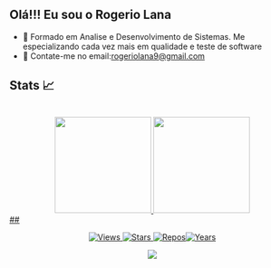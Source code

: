 ## Olá!!! Eu sou o Rogerio Lana


- 🌱 Formado em Analise e Desenvolvimento de Sistemas. 
Me especializando cada vez mais em qualidade e teste de software 
- 💬 Contate-me no email:rogeriolana9@gmail.com


## Stats 📈
<div align="center" style="display: inline_block"><br>
<a href="https://github.com/rogeriolana">
<img height="170em" src="https://github-readme-stats.vercel.app/api?username=rogeriolana&show_icons=true&theme=neon&include_all_commits=true&count_private=true"/>
  
<a href="https://github.com/rogeriolana">
<img height="170em" src="https://github-readme-stats.vercel.app/api/top-langs/?username=rogeriolana&hide=html&layout=compact&theme=neon">
</div>
##
<p align="center">
  <img src="https://komarev.com/ghpvc/?username=roeriolana&label=Views" alt="Views">
  <img alt="Stars" src="https://img.shields.io/github/stars/rogeriolana?label=Stars">
  <img src="https://badges.pufler.dev/repos/rogeriolana" alt="Repos"><img src="https://badges.pufler.dev/years/rogeriolana" alt="Years">
</p>

<div align="center">
  <img src="https://media3.giphy.com/media/qgQUggAC3Pfv687qPC/giphy.gif">
</div>

